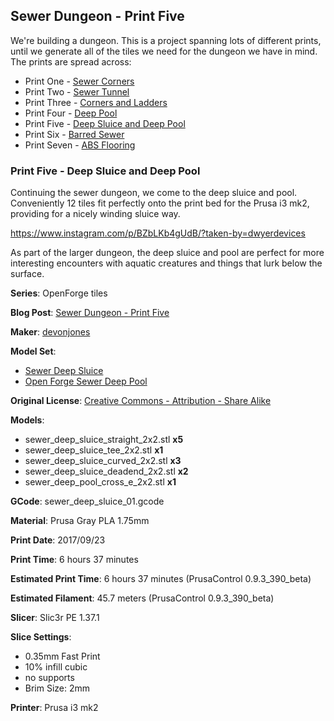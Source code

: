 ## Sewer Dungeon - Print Five

We're building a dungeon. This is a project spanning lots of different prints, until
we generate all of the tiles we need for the dungeon we have in mind. The prints
are spread across:

 - Print One - [Sewer Corners](http://www.dwyerdevices.com/2017/09/24/sewer-dungeon-print-one/)
 - Print Two - [Sewer Tunnel](http://www.dwyerdevices.com/2017/09/24/sewer-dungeon-print-two/)
 - Print Three - [Corners and Ladders](http://www.dwyerdevices.com/2017/09/24/sewer-dungeon-print-three/)
 - Print Four - [Deep Pool](http://www.dwyerdevices.com/2017/09/24/sewer-dungeon-print-4/)
 - Print Five - [Deep Sluice and Deep Pool](http://www.dwyerdevices.com/2017/09/29/sewer-dungeon-print-five/)
 - Print Six - [Barred Sewer](http://www.dwyerdevices.com/2017/09/29/sewer-dungeon-print-six/)
 - Print Seven - [ABS Flooring](http://www.dwyerdevices.com/2017/09/29/sewer-dungeon-print-seven/)

### Print Five - Deep Sluice and Deep Pool

Continuing the sewer dungeon, we come to the deep sluice and pool. Conveniently 12 tiles fit perfectly
onto the print bed for the Prusa i3 mk2, providing for a nicely winding sluice way. 

https://www.instagram.com/p/BZbLKb4gUdB/?taken-by=dwyerdevices


As part of the larger dungeon, the deep sluice and pool are perfect for more interesting encounters
with aquatic creatures and things that lurk below the surface.


**Series**: OpenForge tiles

**Blog Post**: [Sewer Dungeon - Print Five](http://www.dwyerdevices.com/2017/09/29/sewer-dungeon-print-five/)

**Maker**: [devonjones](https://www.thingiverse.com/devonjones)

**Model Set**: 
 
 - [Sewer Deep Sluice](https://www.thingiverse.com/thing:988413)
 - [Open Forge Sewer Deep Pool](https://www.thingiverse.com/thing:979839)

**Original License**: [Creative Commons - Attribution - Share Alike](http://creativecommons.org/licenses/by-sa/3.0/)

**Models**:

 - sewer_deep_sluice_straight_2x2.stl **x5**
 - sewer_deep_sluice_tee_2x2.stl **x1**
 - sewer_deep_sluice_curved_2x2.stl **x3**
 - sewer_deep_sluice_deadend_2x2.stl **x2**
 - sewer_deep_pool_cross_e_2x2.stl **x1**

**GCode**: sewer_deep_sluice_01.gcode

**Material**: Prusa Gray PLA 1.75mm

**Print Date**: 2017/09/23

**Print Time**: 6 hours 37 minutes

**Estimated Print Time**: 6 hours 37 minutes (PrusaControl 0.9.3_390_beta)

**Estimated Filament**: 45.7 meters (PrusaControl  0.9.3_390_beta)

**Slicer**: Slic3r PE 1.37.1

**Slice Settings**:

 - 0.35mm Fast Print
 - 10% infill cubic
 - no supports
 - Brim Size: 2mm

**Printer**: Prusa i3 mk2